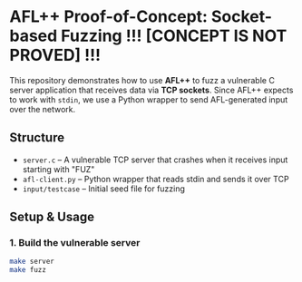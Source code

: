 # AFL++ Proof-of-Concept: Socket-based Fuzzing !!! [CONCEPT IS NOT PROVED] !!!

This repository demonstrates how to use **AFL++** to fuzz a vulnerable C server application that receives data via **TCP sockets**. Since AFL++ expects to work with `stdin`, we use a Python wrapper to send AFL-generated input over the network.

## Structure

- `server.c` – A vulnerable TCP server that crashes when it receives input starting with "FUZ"
- `afl-client.py` – Python wrapper that reads stdin and sends it over TCP
- `input/testcase` – Initial seed file for fuzzing

## Setup & Usage

### 1. Build the vulnerable server

```bash
make server
make fuzz
```

